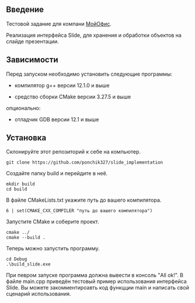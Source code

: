 ## Введение

Тестовой задание для компани [МойОфис](https://myoffice.ru/).

Реализация интерфейса Slide, для хранения и обработки объектов на слайде презентации.

## Зависимости

Перед запуском необходимо установить следующие программы:

- компилятор g++ версии 12.1.0 и выше

- средство сборки CMake версии 3.27.5 и выше

опционально:

- отладчик GDB версии 12.1 и выше

## Установка

Склонируйте этот репозиторий к себе на компьютер. 

```shell
git clone https://github.com/ponchik327/slide_implementation
```

Создайте папку build и перейдите в неё.

```shell
mkdir build
cd build
```

В файле CMakeLists.txt укажите путь до вашего компилятора.

```shell
6 | set(CMAKE_CXX_COMPILER "путь до вашего компилятора")
```

Запустите CMake и соберите проект.

```shell
cmake ../
cmake --build .
```
 
Теперь можно запустить программу.

```shell
cd Debug 
.\build_slide.exe
```

При певром запуске программа должна вывести в консоль "All ok!".
В файле main.cpp приведён тестовый пример использования интерфейса Slide.
Вы можете закомментироавть код функцции main и написать свой сценарий использования.